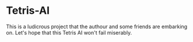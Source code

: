 # Tetris-AI
This is a ludicrous project that the authour and some friends are embarking on.
Let's hope that this Tetris AI won't fail miserably. 
